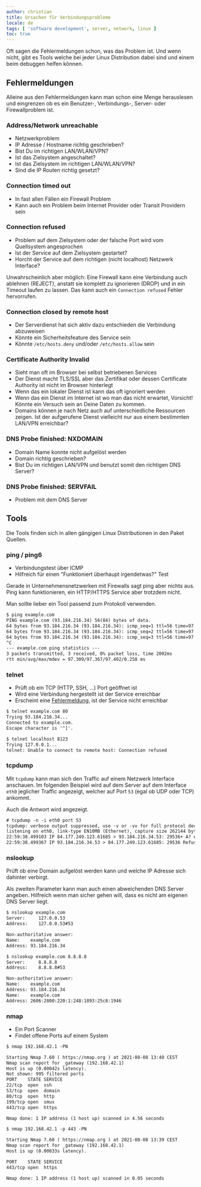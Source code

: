 ```yaml
---
author: christian
title: Ursachen für Verbindungsprobleme
locale: de
tags: [ 'software development', server, network, linux ]
toc: true
---
```


Oft sagen die Fehlermeldungen schon, was das Problem ist.
Und wenn nicht, gibt es Tools welche bei jeder Linux Distribution dabei
sind und einem beim debuggen helfen können.

## Fehlermeldungen

Alleine aus den Fehlermeldungen kann man schon eine Menge herauslesen
und eingrenzen ob es ein Benutzer-, Verbindungs-, Server- oder Firewallproblem ist.

### Address/Network unreachable

- Netzwerkproblem
- IP Adresse / Hostname richtig geschrieben?
- Bist Du im richtigen LAN/WLAN/VPN?
- Ist das Zielsystem angeschaltet?
- Ist das Zielsystem im richtigen LAN/WLAN/VPN?
- Sind die IP Routen richtig gesetzt?

### Connection timed out

- In fast allen Fällen ein Firewall Problem
- Kann auch ein Problem beim Internet Provider oder Transit Providern sein

### Connection refused

- Problem auf dem Zielsystem oder der falsche Port wird vom Quellsystem angesprochen
- Ist der Service auf dem Zielsystem gestartet?
- Horcht der Service auf dem richtigen (nicht localhost) Netzwerk Interface?

Unwahrscheinlich aber möglich: Eine Firewall kann eine Verbindung auch ablehnen (REJECT),
anstatt sie komplett zu ignorieren (DROP) und in ein Timeout laufen zu lassen.
Das kann auch ein `Connection refused` Fehler hervorrufen.

### Connection closed by remote host

- Der Serverdienst hat sich aktiv dazu entschieden die Verbindung abzuweisen
- Könnte ein Sicherheitsfeature des Service sein
- Könnte `/etc/hosts.deny` und/oder `/etc/hosts.allow` sein

### Certificate Authority Invalid

- Sieht man oft im Browser bei selbst betriebenen Services
- Der Dienst macht TLS/SSL aber das Zertifikat oder dessen Certificate Authority ist
  nicht im Browser hinterlegt
- Wenn das ein lokaler Dienst ist kann das oft ignoriert werden
- Wenn das ein Dienst im Internet ist wo man das nicht erwartet, Vorsicht!
  Könnte ein Versuch sein an Deine Daten zu kommen.
- Domains können je nach Netz auch auf unterschiedliche Ressourcen zeigen.
  Ist der aufgerufene Dienst vielleicht nur aus einem bestimmten LAN/VPN erreichbar?

### DNS Probe finished: NXDOMAIN

- Domain Name konnte nicht aufgelöst werden
- Domain richtig geschrieben?
- Bist Du im richtigen LAN/VPN und benutzt somit den richtigen DNS Server?

### DNS Probe finished: SERVFAIL

- Problem mit dem DNS Server

## Tools

Die Tools finden sich in allen gängigen Linux Distributionen in den Paket Quellen.

### ping / ping6

- Verbindungstest über ICMP
- Hilfreich für einen "Funktioniert überhaupt irgendetwas?" Test

Gerade in Unternehmensnetzwerken mit Firewalls sagt ping aber nichts aus.
Ping kann funktionieren, ein HTTP/HTTPS Service aber trotzdem nicht.

Man sollte lieber ein Tool passend zum Protokoll verwenden.

```txt
$ ping example.com
PING example.com (93.184.216.34) 56(84) bytes of data.
64 bytes from 93.184.216.34 (93.184.216.34): icmp_seq=1 ttl=56 time=97.3 ms
64 bytes from 93.184.216.34 (93.184.216.34): icmp_seq=2 ttl=56 time=97.4 ms
64 bytes from 93.184.216.34 (93.184.216.34): icmp_seq=3 ttl=56 time=97.3 ms
^C
--- example.com ping statistics ---
3 packets transmitted, 3 received, 0% packet loss, time 2002ms
rtt min/avg/max/mdev = 97.309/97.367/97.402/0.258 ms
```

### telnet

- Prüft ob ein TCP (HTTP, SSH, ...) Port geöffnet ist
- Wird eine Verbindung hergestellt ist der Service erreichbar
- Erscheint eine [Fehlermeldung](#fehlermeldungen), ist der Service nicht erreichbar

```txt
$ telnet example.com 80
Trying 93.184.216.34...
Connected to example.com.
Escape character is '^]'.

$ telnet localhost 8123
Trying 127.0.0.1...
telnet: Unable to connect to remote host: Connection refused
```

### tcpdump

Mit `tcpdump` kann man sich den Traffic auf einem Netzwerk Interface anschauen.
Im folgenden Beispiel wird auf dem Server auf dem Interface `eth0` jeglicher
Traffic angezeigt, welcher auf Port `53` (egal ob UDP oder TCP) ankommt.

Auch die Antwort wird angezeigt.

```txt
# tcpdump -n -i eth0 port 53
tcpdump: verbose output suppressed, use -v or -vv for full protocol decode
listening on eth0, link-type EN10MB (Ethernet), capture size 262144 bytes
22:59:38.499103 IP 84.177.249.123.61685 > 93.184.216.34.53: 29536+ A? example.com. (28)
22:59:38.499367 IP 93.184.216.34.53 > 84.177.249.123.61685: 29536 Refused- 0/0/0 (28)
```

### nslookup

Prüft ob eine Domain aufgelöst werden kann und welche IP Adresse 
sich dahinter verbirgt.

Als zweiten Parameter kann man auch einen abweichenden DNS Server angeben.
Hilfreich wenn man sicher gehen will, dass es nicht am eigenen DNS Server
liegt.

```txt
$ nslookup example.com
Server:     127.0.0.53
Address:    127.0.0.53#53

Non-authoritative answer:
Name:    example.com
Address: 93.184.216.34

$ nslookup example.com 8.8.8.8
Server:     8.8.8.8
Address:    8.8.8.8#53

Non-authoritative answer:
Name:    example.com
Address: 93.184.216.34
Name:    example.com
Address: 2606:2800:220:1:248:1893:25c8:1946
```

### nmap

- Ein Port Scanner
- Findet offene Ports auf einem System

```txt
$ nmap 192.168.42.1 -PN

Starting Nmap 7.60 ( https://nmap.org ) at 2021-08-08 13:40 CEST
Nmap scan report for _gateway (192.168.42.1)
Host is up (0.00042s latency).
Not shown: 995 filtered ports
PORT    STATE SERVICE
22/tcp  open  ssh
53/tcp  open  domain
80/tcp  open  http
199/tcp open  smux
443/tcp open  https

Nmap done: 1 IP address (1 host up) scanned in 4.56 seconds

$ nmap 192.168.42.1 -p 443 -PN

Starting Nmap 7.60 ( https://nmap.org ) at 2021-08-08 13:39 CEST
Nmap scan report for _gateway (192.168.42.1)
Host is up (0.00033s latency).

PORT    STATE SERVICE
443/tcp open  https

Nmap done: 1 IP address (1 host up) scanned in 0.05 seconds
```
